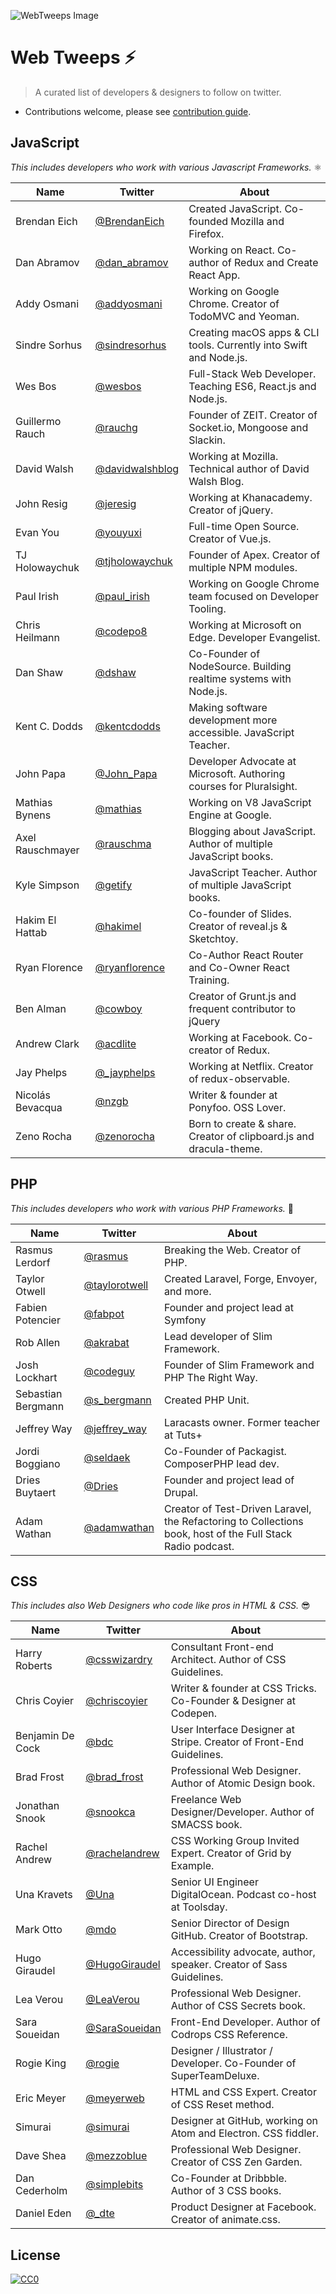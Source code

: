 ![WebTweeps Image](https://i.imgur.com/CKrMXrQ.png)

# Web Tweeps ⚡️
> A curated list of developers & designers to follow on twitter.

- Contributions welcome, please see [contribution guide](contributing.md).

## JavaScript
*This includes developers who work with various Javascript Frameworks.* ⚛️

| Name  | Twitter | About |
| ------------- | ------------- | ------------- |
| Brendan Eich | [@BrendanEich](https://twitter.com/BrendanEich) | Created JavaScript. Co-founded Mozilla and Firefox. |
| Dan Abramov | [@dan_abramov](https://twitter.com/dan_abramov) | Working on React. Co-author of Redux and Create React App. |
| Addy Osmani  | [@addyosmani](https://twitter.com/addyosmani) | Working on Google Chrome. Creator of TodoMVC and Yeoman. |
| Sindre Sorhus | [@sindresorhus](https://twitter.com/sindresorhus) | Creating macOS apps & CLI tools. Currently into Swift and Node.js. |
| Wes Bos | [@wesbos](https://twitter.com/wesbos) | Full-Stack Web Developer. Teaching ES6, React.js and Node.js. |
| Guillermo Rauch | [@rauchg](https://twitter.com/rauchg) | Founder of ZEIT. Creator of Socket.io, Mongoose and Slackin. |
| David Walsh | [@davidwalshblog](https://twitter.com/davidwalshblog) | Working at Mozilla. Technical author of David Walsh Blog. |
| John Resig | [@jeresig](https://twitter.com/jeresig) | Working at Khanacademy. Creator of jQuery. |
| Evan You | [@youyuxi](https://twitter.com/youyuxi) | Full-time Open Source. Creator of Vue.js. |
| TJ Holowaychuk | [@tjholowaychuk](https://twitter.com/tjholowaychuk) | Founder of Apex. Creator of multiple NPM modules. |
| Paul Irish | [@paul_irish](https://twitter.com/paul_irish) | Working on Google Chrome team focused on Developer Tooling. |
| Chris Heilmann | [@codepo8](https://twitter.com/codepo8) | Working at Microsoft on Edge. Developer Evangelist. |
| Dan Shaw | [@dshaw](https://twitter.com/dshaw) | Co-Founder of NodeSource. Building realtime systems with Node.js. |
| Kent C. Dodds | [@kentcdodds](https://twitter.com/kentcdodds) | Making software development more accessible. JavaScript Teacher. |
| John Papa | [@John_Papa](https://twitter.com/John_Papa) | Developer Advocate at Microsoft. Authoring courses for Pluralsight. |
| Mathias Bynens | [@mathias](https://twitter.com/mathias) | Working on V8 JavaScript Engine at Google. |
| Axel Rauschmayer | [@rauschma](https://twitter.com/rauschma) | Blogging about JavaScript. Author of multiple JavaScript books. |
| Kyle Simpson | [@getify](https://twitter.com/getify) | JavaScript Teacher. Author of multiple JavaScript books. |
| Hakim El Hattab | [@hakimel](https://twitter.com/hakimel) | Co-founder of Slides. Creator of reveal.js & Sketchtoy. |
| Ryan Florence | [@ryanflorence](https://twitter.com/ryanflorence) | Co-Author React Router and Co-Owner React Training. |
| Ben Alman | [@cowboy](https://twitter.com/cowboy) | Creator of Grunt.js and frequent contributor to jQuery |
| Andrew Clark | [@acdlite](https://twitter.com/acdlite) | Working at Facebook. Co-creator of Redux. |
| Jay Phelps | [@_jayphelps](https://twitter.com/_jayphelps) | Working at Netflix. Creator of redux-observable.  |
| Nicolás Bevacqua | [@nzgb](https://twitter.com/nzgb) | Writer & founder at Ponyfoo. OSS Lover.  |
| Zeno Rocha | [@zenorocha](https://twitter.com/zenorocha) | Born to create & share. Creator of clipboard.js and dracula-theme.  |

## PHP
*This includes developers who work with various PHP Frameworks.* 🐘

| Name  | Twitter | About |
| ------------- | ------------- | ------------- |
| Rasmus Lerdorf | [@rasmus](https://twitter.com/rasmus) | Breaking the Web. Creator of PHP. |
| Taylor Otwell | [@taylorotwell](https://twitter.com/taylorotwell) | Created Laravel, Forge, Envoyer, and more. |
| Fabien Potencier | [@fabpot](https://twitter.com/fabpot) | Founder and project lead at Symfony |
| Rob Allen | [@akrabat](https://twitter.com/akrabat) | Lead developer of Slim Framework. |
| Josh Lockhart | [@codeguy](https://twitter.com/codeguy) | Founder of Slim Framework and PHP The Right Way. |
| Sebastian Bergmann | [@s_bergmann](https://twitter.com/s_bergmann) | Created PHP Unit. |
| Jeffrey Way | [@jeffrey_way](https://twitter.com/jeffrey_way) | Laracasts owner. Former teacher at Tuts+ |
| Jordi Boggiano | [@seldaek](https://twitter.com/seldaek) | Co-Founder of Packagist. ComposerPHP lead dev. |
| Dries Buytaert | [@Dries](https://twitter.com/Dries) | Founder and project lead of Drupal. |
| Adam Wathan | [@adamwathan](https://twitter.com/adamwathan) | Creator of Test-Driven Laravel, the Refactoring to Collections book, host of the Full Stack Radio podcast. |


## CSS
*This includes also Web Designers who code like pros in HTML & CSS.* 😎

| Name  | Twitter | About |
| ------------- | ------------- | ------------- |
| Harry Roberts | [@csswizardry](https://twitter.com/csswizardry) | Consultant Front-end Architect. Author of CSS Guidelines. |
| Chris Coyier | [@chriscoyier](https://twitter.com/chriscoyier) | Writer & founder at CSS Tricks. Co-Founder & Designer at Codepen. |
| Benjamin De Cock | [@bdc](https://twitter.com/bdc) | User Interface Designer at Stripe. Creator of Front-End Guidelines. |
| Brad Frost | [@brad_frost](https://twitter.com/brad_frost) | Professional Web Designer. Author of Atomic Design book. |
| Jonathan Snook | [@snookca](https://twitter.com/bdc) | Freelance Web Designer/Developer. Author of SMACSS book. |
| Rachel Andrew | [@rachelandrew](https://twitter.com/rachelandrew) | CSS Working Group Invited Expert. Creator of Grid by Example. |
| Una Kravets | [@Una](https://twitter.com/Una) | Senior UI Engineer DigitalOcean. Podcast co-host at Toolsday. |
| Mark Otto | [@mdo](https://twitter.com/mdo) | Senior Director of Design GitHub. Creator of Bootstrap. |
| Hugo Giraudel | [@HugoGiraudel](https://twitter.com/HugoGiraudel) | Accessibility advocate, author, speaker. Creator of Sass Guidelines. |
| Lea Verou | [@LeaVerou](https://twitter.com/LeaVerou) | Professional Web Designer. Author of CSS Secrets book. |
| Sara Soueidan | [@SaraSoueidan](https://twitter.com/SaraSoueidan) | Front-End Developer. Author of Codrops CSS Reference. |
| Rogie King | [@rogie](https://twitter.com/rogie) | Designer / Illustrator / Developer. Co-Founder of SuperTeamDeluxe. |
| Eric Meyer | [@meyerweb](https://twitter.com/meyerweb) | HTML and CSS Expert. Creator of CSS Reset method. |
| Simurai | [@simurai](https://twitter.com/simurai) | Designer at GitHub, working on Atom and Electron. CSS fiddler. |
| Dave Shea | [@mezzoblue](https://twitter.com/mezzoblue) | Professional Web Designer. Creator of CSS Zen Garden. |
| Dan Cederholm | [@simplebits](https://twitter.com/simplebits) | Co-Founder at Dribbble. Author of 3 CSS books. |
| Daniel Eden | [@_dte](https://twitter.com/_dte) | Product Designer at Facebook. Creator of animate.css. |


## License
[![CC0](http://mirrors.creativecommons.org/presskit/buttons/88x31/svg/cc-zero.svg)](https://creativecommons.org/publicdomain/zero/1.0/)
